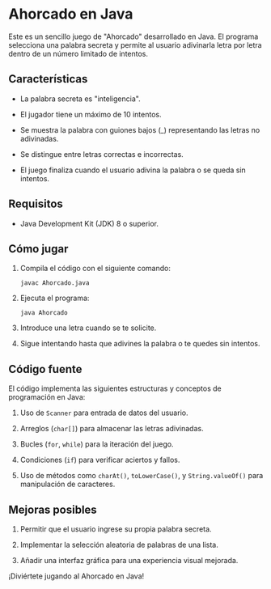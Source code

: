 # Ahorcado en Java

Este es un sencillo juego de "Ahorcado" desarrollado en Java. El programa selecciona una palabra secreta y permite al usuario adivinarla letra por letra dentro de un número limitado de intentos.

## Características

-   La palabra secreta es "inteligencia".
    
-   El jugador tiene un máximo de 10 intentos.
    
-   Se muestra la palabra con guiones bajos (_) representando las letras no adivinadas.
    
-   Se distingue entre letras correctas e incorrectas.
    
-   El juego finaliza cuando el usuario adivina la palabra o se queda sin intentos.
    

## Requisitos

-   Java Development Kit (JDK) 8 o superior.
    

## Cómo jugar

1.  Compila el código con el siguiente comando:
    
    ```
    javac Ahorcado.java
    ```
    
2.  Ejecuta el programa:
    
    ```
    java Ahorcado
    ```
    
3.  Introduce una letra cuando se te solicite.
    
4.  Sigue intentando hasta que adivines la palabra o te quedes sin intentos.
    

## Código fuente

El código implementa las siguientes estructuras y conceptos de programación en Java:

1. Uso de `Scanner` para entrada de datos del usuario.
    
2. Arreglos (`char[]`) para almacenar las letras adivinadas.
    
3. Bucles (`for`, `while`) para la iteración del juego.
    
4. Condiciones (`if`) para verificar aciertos y fallos.
    
5. Uso de métodos como `charAt()`, `toLowerCase()`, y `String.valueOf()` para manipulación de caracteres.
    

## Mejoras posibles

1. Permitir que el usuario ingrese su propia palabra secreta.
    
2. Implementar la selección aleatoria de palabras de una lista.
    
3. Añadir una interfaz gráfica para una experiencia visual mejorada.
    

¡Diviértete jugando al Ahorcado en Java!